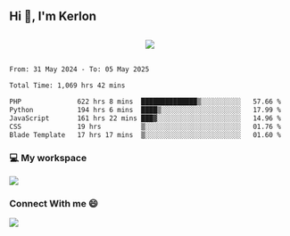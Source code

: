 ## Hi 👋, I'm Kerlon

<p align="center" style="margin: 30px;">
 
 <img src="https://skillicons.dev/icons?i=html,css,bootstrap,js,nodejs,jquery,python,flask,php,mysql,lua,sqlite,firebase">


</p>
<!--START_SECTION:waka-->

```txt
From: 31 May 2024 - To: 05 May 2025

Total Time: 1,069 hrs 42 mins

PHP              622 hrs 8 mins  ██████████████▒░░░░░░░░░░   57.66 %
Python           194 hrs 6 mins  ████▒░░░░░░░░░░░░░░░░░░░░   17.99 %
JavaScript       161 hrs 22 mins ███▓░░░░░░░░░░░░░░░░░░░░░   14.96 %
CSS              19 hrs          ▒░░░░░░░░░░░░░░░░░░░░░░░░   01.76 %
Blade Template   17 hrs 17 mins  ▒░░░░░░░░░░░░░░░░░░░░░░░░   01.60 %
```

<!--END_SECTION:waka-->


<p align="center">
 <h3>💻 My workspace</h3>
    <img src="https://skillicons.dev/icons?i=mint" />
</p>

<p align="center">
 <h3>Connect With me 😄</h3> 
    <a href="https://www.linkedin.com/in/kerlon-fernandes"><img src="https://skillicons.dev/icons?i=linkedin" />
  </a>
</p>




